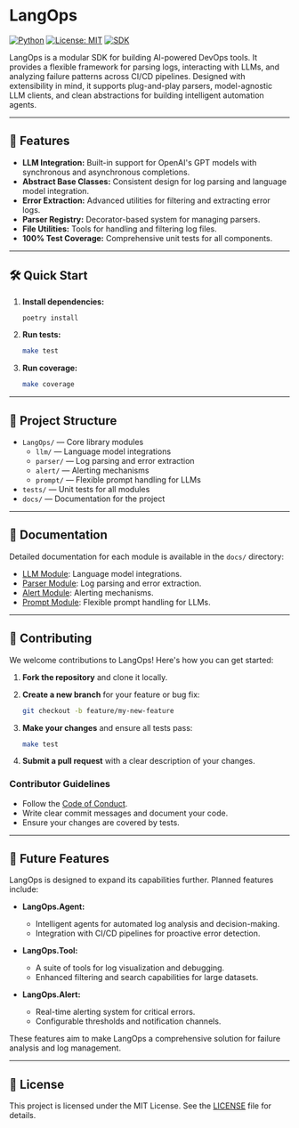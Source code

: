 # LangOps

[![Python](https://img.shields.io/badge/Python-3.13-blue)](https://www.python.org/)
[![License: MIT](https://img.shields.io/badge/License-MIT-yellow.svg)](https://opensource.org/licenses/MIT)
[![SDK](https://img.shields.io/badge/SDK-LangOps-green)](https://github.com/adirothbuilds/LangOps)

LangOps is a modular SDK for building AI-powered DevOps tools.
It provides a flexible framework for parsing logs, interacting with LLMs, and analyzing failure patterns across CI/CD pipelines.
Designed with extensibility in mind, it supports plug-and-play parsers, model-agnostic LLM clients, and clean abstractions for building intelligent automation agents.

---

## 🚀 Features

- **LLM Integration:** Built-in support for OpenAI's GPT models with synchronous and asynchronous completions.
- **Abstract Base Classes:** Consistent design for log parsing and language model integration.
- **Error Extraction:** Advanced utilities for filtering and extracting error logs.
- **Parser Registry:** Decorator-based system for managing parsers.
- **File Utilities:** Tools for handling and filtering log files.
- **100% Test Coverage:** Comprehensive unit tests for all components.

---

## 🛠️ Quick Start

1. **Install dependencies:**

   ```sh
   poetry install
   ```

2. **Run tests:**

   ```sh
   make test
   ```

3. **Run coverage:**

   ```sh
   make coverage
   ```

---

## 📂 Project Structure

- `LangOps/` — Core library modules
  - `llm/` — Language model integrations
  - `parser/` — Log parsing and error extraction
  - `alert/` — Alerting mechanisms
  - `prompt/` — Flexible prompt handling for LLMs
- `tests/` — Unit tests for all modules
- `docs/` — Documentation for the project

---

## 📖 Documentation

Detailed documentation for each module is available in the `docs/` directory:

- [LLM Module](docs/LangOps/llm/README.md): Language model integrations.
- [Parser Module](docs/LangOps/parser/README.md): Log parsing and error extraction.
- [Alert Module](docs/LangOps/alert/README.md): Alerting mechanisms.
- [Prompt Module](docs/LangOps/prompt/README.md): Flexible prompt handling for LLMs.

---

## 🌟 Contributing

We welcome contributions to LangOps! Here's how you can get started:

1. **Fork the repository** and clone it locally.
2. **Create a new branch** for your feature or bug fix:

   ```sh
   git checkout -b feature/my-new-feature
   ```

3. **Make your changes** and ensure all tests pass:

   ```sh
   make test
   ```

4. **Submit a pull request** with a clear description of your changes.

### Contributor Guidelines

- Follow the [Code of Conduct](CODE_OF_CONDUCT.md).
- Write clear commit messages and document your code.
- Ensure your changes are covered by tests.

---

## 🔮 Future Features

LangOps is designed to expand its capabilities further. Planned features include:

- **LangOps.Agent:**
  - Intelligent agents for automated log analysis and decision-making.
  - Integration with CI/CD pipelines for proactive error detection.

- **LangOps.Tool:**
  - A suite of tools for log visualization and debugging.
  - Enhanced filtering and search capabilities for large datasets.

- **LangOps.Alert:**
  - Real-time alerting system for critical errors.
  - Configurable thresholds and notification channels.

These features aim to make LangOps a comprehensive solution for failure analysis and log management.

---

## 📜 License

This project is licensed under the MIT License. See the [LICENSE](LICENSE) file for details.
